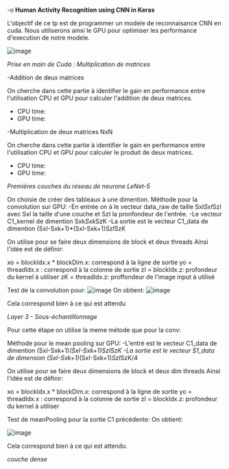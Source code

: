 -o
**Human Activity Recognition using CNN in Keras**


L'objectif de ce tp est de programmer un modele de reconnaisance CNN en cuda. Nous utiliserons ainsi le GPU pour optimiser les performance d'execution de notre modele.

![image](https://user-images.githubusercontent.com/92809568/211397305-c23f75b3-b8c5-443b-b43b-4322ab9f133f.png)


*Prise en main de Cuda : Multiplication de matrices*

-Addition de deux matrices

On cherche dans cette partie à identifier le gain en performance entre l'utilisation CPU et GPU pour calculer l'addition de deux matrices.

- CPU time:
- GPU time:

-Multiplication de deux matrices NxN

On cherche dans cette partie à identifier le gain en performance entre l'utilisation CPU et GPU pour calculer le produit de deux matrices.

- CPU time:
- GPU time:



*Premières couches du réseau de neurone LeNet-5*

On choisie de créer des tableaux à une dimention.
Méthode pour la convolution sur GPU:
-En entrée on à le vecteur data_raw de taille SxI*SxI*SzI avec SxI la taille d'une couche et SzI la pronfondeur de l'entrée.
-Le vecteur C1_kernel de dimention Sxk*Sxk*SzK
-La sortie est le vecteur C1_data de dimention (SxI-Sxk+1)*(SxI-Sxk+1)*SzI*SzK

On utilise pour se faire deux dimensions de block et deux threads
Ainsi l'idée est de définir:

xo = blockIdx.x * blockDim.x: correspond à la ligne de sortie
yo = threadIdx.x : correspond à la colonne de sortie 
zI = blockIdx.z:   profondeur du kernel à utiliser 
zK = threadIdx.z:   proffondeur de l'image input à utilisé 


Test de la convolution pour:
![image](https://user-images.githubusercontent.com/92809568/211406291-1cbbabd3-90c0-41b6-8d7c-417fb2db5835.png)
On obtient:
![image](https://user-images.githubusercontent.com/92809568/211406565-74b1bfbe-7beb-4971-9fc8-2eae18786bb6.png)


Cela correspond bien à ce qui est attendu


*Layer 3 - Sous-échantillonnage*


Pour cette étape on utilise la meme métode que pour la conv:

Méthode pour le mean pooling sur GPU:
-L'entré est le vecteur C1_data de dimention (SxI-Sxk+1)*(SxI-Sxk+1)*SzI*SzK
-La sortie est le vecteur S1_data de dimension (SxI-Sxk+1)*(SxI-Sxk+1)*SzI*SzK/4

On utilise pour se faire deux dimensions de block et deux dim threads
Ainsi l'idée est de définir:

xo = blockIdx.x * blockDim.x: correspond à la ligne de sortie
yo = threadIdx.x : correspond à la colonne de sortie 
zI = blockIdx.z:   profondeur du kernel à utiliser 

Test de meanPooling pour la sortie C1 précédente:
On obtient:

![image](https://user-images.githubusercontent.com/92809568/211408660-dfe0009b-5429-4f76-add9-e39482446581.png)

Cela correspond bien à ce qui est attendu.


*couche dense*
